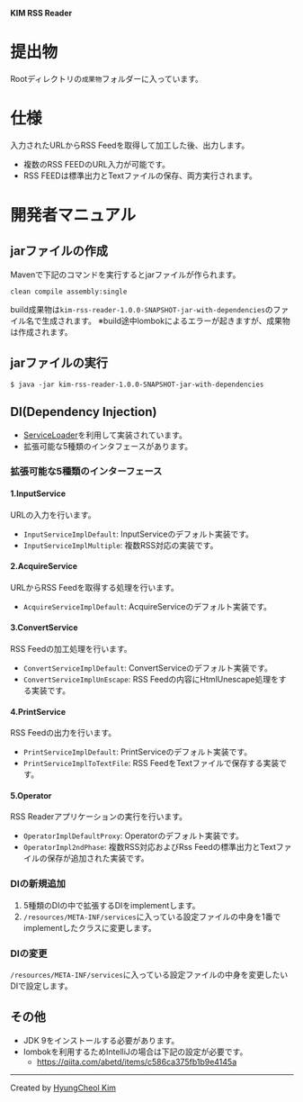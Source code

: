 **KIM RSS Reader**
# 提出物
Rootディレクトリの`成果物`フォルダーに入っています。

# 仕様
入力されたURLからRSS Feedを取得して加工した後、出力します。
- 複数のRSS FEEDのURL入力が可能です。
- RSS FEEDは標準出力とTextファイルの保存、両方実行されます。

# 開発者マニュアル
## jarファイルの作成
Mavenで下記のコマンドを実行するとjarファイルが作られます。
```$txt
clean compile assembly:single
```
build成果物は`kim-rss-reader-1.0.0-SNAPSHOT-jar-with-dependencies`のファイル名で生成されます。
※build途中lombokによるエラーが起きますが、成果物は作成されます。

## jarファイルの実行
```$xslt
$ java -jar kim-rss-reader-1.0.0-SNAPSHOT-jar-with-dependencies
```
## DI(Dependency Injection)
* [ServiceLoader](https://docs.oracle.com/javase/6/docs/api/java/util/ServiceLoader.html)を利用して実装されています。
* 拡張可能な5種類のインタフェースがあります。

### 拡張可能な5種類のインターフェース
#### 1.InputService
URLの入力を行います。
* `InputServiceImplDefault`: InputServiceのデフォルト実装です。
* `InputServiceImplMultiple`: 複数RSS対応の実装です。

#### 2.AcquireService
URLからRSS Feedを取得する処理を行います。
* `AcquireServiceImplDefault`: AcquireServiceのデフォルト実装です。

#### 3.ConvertService
RSS Feedの加工処理を行います。
* `ConvertServiceImplDefault`: ConvertServiceのデフォルト実装です。
* `ConvertServiceImplUnEscape`: RSS Feedの内容にHtmlUnescape処理をする実装です。

#### 4.PrintService
RSS Feedの出力を行います。
* `PrintServiceImplDefault`: PrintServiceのデフォルト実装です。
* `PrintServiceImplToTextFile`: RSS FeedをTextファイルで保存する実装です。

#### 5.Operator
RSS Readerアプリケーションの実行を行います。
* `OperatorImplDefaultProxy`: Operatorのデフォルト実装です。
* `OperatorImpl2ndPhase`: 複数RSS対応およびRss Feedの標準出力とTextファイルの保存が追加された実装です。

### DIの新規追加
1. 5種類のDIの中で拡張するDIをimplementします。
2. `/resources/META-INF/services`に入っている設定ファイルの中身を1番でimplementしたクラスに変更します。

### DIの変更
`/resources/META-INF/services`に入っている設定ファイルの中身を変更したいDIで設定します。

## その他
* JDK 9をインストールする必要があります。
* lombokを利用するためIntelliJの場合は下記の設定が必要です。
    * https://qiita.com/abetd/items/c586ca375fb1b9e4145a

---
Created by [HyungCheol Kim](https://sites.google.com/site/hcgoon/)
